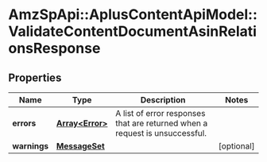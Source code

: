 # AmzSpApi::AplusContentApiModel::ValidateContentDocumentAsinRelationsResponse

## Properties
Name | Type | Description | Notes
------------ | ------------- | ------------- | -------------
**errors** | [**Array&lt;Error&gt;**](Error.md) | A list of error responses that are returned when a request is unsuccessful. | 
**warnings** | [**MessageSet**](MessageSet.md) |  | [optional] 

